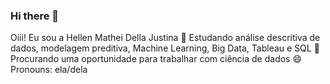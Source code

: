 ### Hi there 👋

Oiii! Eu sou a Hellen Mathei Della Justina
🌱 Estudando análise descritiva de dados, modelagem preditiva, Machine Learning, Big Data, Tableau e SQL
👯 Procurando uma oportunidade para trabalhar com ciência de dados
😄 Pronouns: ela/dela
